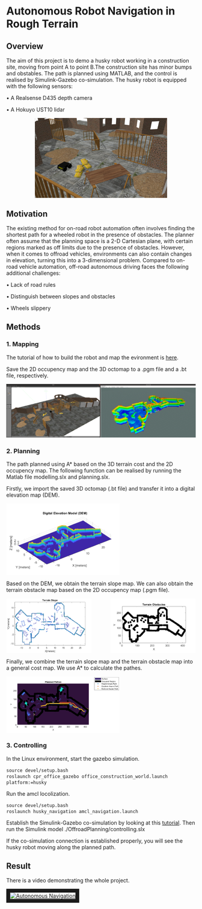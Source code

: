 # Autonomous Robot Navigation in Rough Terrain

## Overview
The aim of this project is to demo a husky robot working in a construction site, moving from point A to point B.The construction site has minor bumps and obstables. The path is planned using MATLAB, and the control is realised by Simulink-Gazebo co-simulation. The husky robot is equipped with the following sensors: 

• A Realsense D435 depth camera

• A Hokuyo UST10 lidar

<div style="display: flex; justify-content: center;">
  <img src="./images/robot.png" alt="Image" style="width: 70%;"/>
</div>

## Motivation
The existing method for on-road robot automation often involves finding the shortest path for a wheeled robot in the presence of obstacles. The planner often assume that the planning space is a 2-D Cartesian plane, with certain regions marked as off limits due to the presence of obstacles. However, when it comes to offroad vehicles, environments can also contain changes in elevation, turning this into a 3-dimensional problem. Compared to on-road vehicle automation, off-road autonomous driving faces the following additional challenges:

• Lack of road rules

• Distinguish between slopes and obstacles

• Wheels slippery

## Methods
### 1. Mapping
The tutorial of how to build the robot and map the evironment is [here](./src/readme.md).

Save the 2D occupency map and the 3D octomap to a .pgm file and a .bt file, respectively.


![mapping](./images/mapping.png)

### 2. Planning
The path planned using A* based on the 3D terrain cost and the 2D occupency map. The following function can be realised by running the Matlab file modelling.slx and planning.slx.

Firstly, we import the saved 3D octomap (.bt file) and transfer it into a digital elevation map (DEM).
<div style="display: flex; justify-content: space-between;">
  <img src="./images/planning_1.png" alt="Image" style="width: 60%;"/>
</div>

Based on the DEM, we obtain the terrain slope map. We can also obtain the terrain obstacle map based on the 2D occupency map (.pgm file).
<div style="display: flex; justify-content: space-between;">
  <img src="./images/planning_2.png" alt="Image" style="width: 45%;"/>
  <img src="./images/planning_3.png" alt="Image" style="width: 45%;"/>
</div>

Finally, we combine the terrain slope map and the terrain obstacle map into a general cost map. We use A* to calculate the pathes.

<div style="display: flex; justify-content: space-between;">
  <img src="./images/planning_4.png" alt="Image" style="width: 60%;"/>
</div>


### 3. Controlling

In the Linux environment, start the gazebo simulation.
```
source devel/setup.bash
roslaunch cpr_office_gazebo office_construction_world.launch platform:=husky
```

Run the amcl locolization.
```
source devel/setup.bash
roslaunch husky_navigation amcl_navigation.launch
```

Establish the Simulink-Gazebo co-simulation by looking at this [tutorial](https://uk.mathworks.com/help/robotics/ug/perform-co-simulation-between-simulink-and-gazebo.html).  Then run the Simulink model ./OffroadPlanning/controlling.slx

If the co-simulation connection is established properly, you will see the husky robot moving along the planned path.

## Result

There is a video demonstrating the whole project.


<a href="https://youtu.be/zRUjdgBzka8" target="_blank"><img src="http://img.youtube.com/vi/zRUjdgBzka8/0.jpg" 
alt="Autonomous Navigation" width="560" height="315" border="10" /></a>
